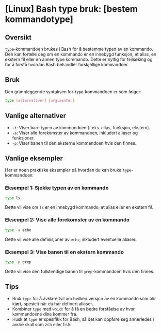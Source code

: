 # [Linux] Bash type bruk: [bestem kommandotype]

## Oversikt
`type`-kommandoen brukes i Bash for å bestemme typen av en kommando. Den kan fortelle deg om en kommando er en innebygd funksjon, et alias, en ekstern fil eller en annen type kommando. Dette er nyttig for feilsøking og for å forstå hvordan Bash behandler forskjellige kommandoer.

## Bruk
Den grunnleggende syntaksen for `type`-kommandoen er som følger:

```bash
type [alternativer] [argumenter]
```

## Vanlige alternativer
- `-t`: Viser bare typen av kommandoen (f.eks. alias, funksjon, ekstern).
- `-a`: Viser alle forekomster av kommandoen, inkludert aliaser og funksjoner.
- `-p`: Viser banen til den eksterne kommandoen hvis den finnes.

## Vanlige eksempler
Her er noen praktiske eksempler på hvordan du kan bruke `type`-kommandoen:

### Eksempel 1: Sjekke typen av en kommando
```bash
type ls
```
Dette vil vise om `ls` er en innebygd kommando, et alias eller en ekstern fil.

### Eksempel 2: Vise alle forekomster av en kommando
```bash
type -a echo
```
Dette vil vise alle definisjoner av `echo`, inkludert eventuelle aliaser.

### Eksempel 3: Vise banen til en ekstern kommando
```bash
type -p grep
```
Dette vil vise den fullstendige banen til `grep`-kommandoen hvis den finnes.

## Tips
- Bruk `type` for å avklare tvil om hvilken versjon av en kommando som blir kjørt, spesielt når du har definert aliaser.
- Kombiner `type` med `which` for å få en bedre forståelse av hvor kommandoene dine kommer fra.
- Husk at `type` er spesifikk for Bash, så det kan oppføre seg annerledes i andre skall som zsh eller fish.